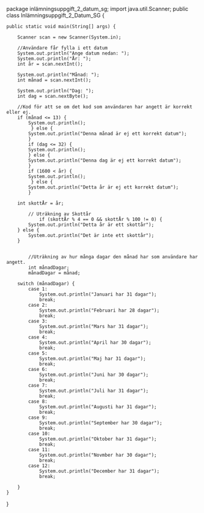package inlämningsuppgift_2_datum_sg;
import java.util.Scanner;
public class Inlämningsuppgift_2_Datum_SG {

    public static void main(String[] args) {
        
        Scanner scan = new Scanner(System.in);
        
        //Användare får fylla i ett datum
        System.out.println("Ange datum nedan: ");
        System.out.println("År: ");
        int år = scan.nextInt();
        
        System.out.println("Månad: ");
        int månad = scan.nextInt();
        
        System.out.println("Dag: ");
        int dag = scan.nextByte();
       
        //Kod för att se om det kod som användaren har angett är korrekt eller ej.
        if (månad <= 13) {
            System.out.println();
             } else {
            System.out.println("Denna månad är ej ett korrekt datum");
            }
            if (dag <= 32) {
            System.out.println();
            } else {
            System.out.println("Denna dag är ej ett korrekt datum");
            }
            if (1600 < år) {
            System.out.println();
             } else {
            System.out.println("Detta år är ej ett korrekt datum");
            }
            
        int skottÅr = år;
        
            // Uträkning av Skottår
                if (skottÅr % 4 == 0 && skottÅr % 100 != 0) {
            System.out.println("Detta år är ett skottår");
        } else {
            System.out.println("Det är inte ett skottår");
        }
            
        
            //Uträkning av hur många dagar den månad har som användare har angett.
            int månadDagar; 
            månadDagar = månad;
                
        switch (månadDagar) {
            case 1:
                System.out.println("Januari har 31 dagar");
                break;
            case 2:
                System.out.println("Februari har 28 dagar");
                break;
            case 3:
                System.out.println("Mars har 31 dagar");
                break;
            case 4:
                System.out.println("April har 30 dagar");
                break;
            case 5:
                System.out.println("Maj har 31 dagar");
                break;
            case 6:
                System.out.println("Juni har 30 dagar");
                break;
            case 7:
                System.out.println("Juli har 31 dagar");
                break;
            case 8:
                System.out.println("Augusti har 31 dagar");
                break;
            case 9:
                System.out.println("September har 30 dagar");
                break;
            case 10:
                System.out.println("Oktober har 31 dagar");
                break;
            case 11:
                System.out.println("Novmber har 30 dagar");
                break;  
            case 12:
                System.out.println("December har 31 dagar");
                break;   
 
        }
    }
    
}
